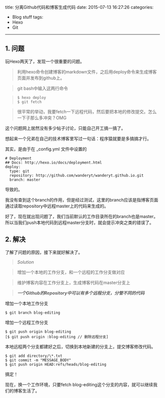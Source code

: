 title: 分离Github代码和博客生成代码
date: 2015-07-13 16:27:26
categories:
- Blog stuff
tags:
- Hexo
- Git
---

## 1. 问题

玩Hexo两天了，发现一个很重要的问题。

> 利用hexo命令创建博客的markdown文件，之后用deploy命令来生成博客页面并发布到github上。

> git bash中输入这两行命令

>     $ hexo deploy
>     $ git fetch

> 很平常的举动，我要fetch一下远程代码，然后要把本地的修改提交。怎么一下子那么多冲突？OMG

这个问题网上居然没有多少帖子讨论，只能自己开工搞一搞了。

想起来一个兄弟在自己的技术博客里写过一句话：程序猿就要是多搞搞才行。

其实，是由于在 _config.yml 文件中设置的

    # Deployment
    ## Docs: http://hexo.io/docs/deployment.html
    deploy:
      type: git
      repository: http://github.com/wanderyt/wanderyt.github.io.git
      branch: master

导致的。

我没有查到这个branch的作用，但是经过测试，这里的branch应该是指博客页面通过读取repository中远程master上的代码来生成的。

好了，现在就出现问题了，我们当前默认的工作目录所在的branch也是master。所以当我们push本地代码到远程master分支时，就会提示冲突之类的错误了。

<!--more-->

## 2. 解决

了解了问题的原因，接下来就好解决了。

> _Solution_

> 增加一个本地的工作分支，和一个远程的工作分支做对应

> 维护博客内容在工作分支上，生成博客代码在master分支上

>    ___一个Github的Repository中可以有多个远程分支，分管不同的代码___

增加一个本地工作分支

    $ git branch blog-editing

增加一个远程工作分支

    $ git push origin blog-editing
    [$ git push origin :blog-editing // 删除远程分支]

本地远程两个分支都建好之后，切换到本地新建的分支上，提交博客修改代码。

    $ git add directory/\*.txt
    $ git commit -m "MESSAGE_BODY"
    $ git push origin HEAD:refs/heads/blog-editing

搞定！

现在，换一个工作环境，只要fetch blog-editing这个分支的内容，就可以继续我们的博客生活了。
